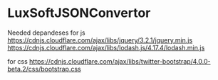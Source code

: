 # LuxSoftJSONConvertor
Needed depandeses for js
https://cdnjs.cloudflare.com/ajax/libs/jquery/3.2.1/jquery.min.js
https://cdnjs.cloudflare.com/ajax/libs/lodash.js/4.17.4/lodash.min.js

for css
https://cdnjs.cloudflare.com/ajax/libs/twitter-bootstrap/4.0.0-beta.2/css/bootstrap.css
